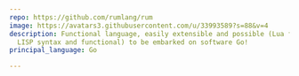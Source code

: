 ```yaml
---
repo: https://github.com/rumlang/rum
image: https://avatars3.githubusercontent.com/u/33993589?s=88&v=4
description: Functional language, easily extensible and possible (Lua features with
  LISP syntax and functional) to be embarked on software Go!
principal_language: Go

---
```

